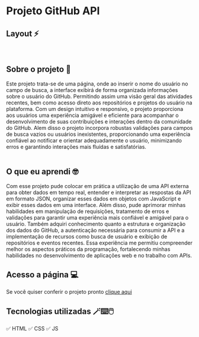 # Projeto GitHub API

## Layout ⚡

<br>

<img src="./src/image/gif-projeto.gif" alt="">


## Sobre o projeto 🚀

Este projeto trata-se de uma página, onde ao inserir o nome do usuário no campo de busca, a interface exibirá de forma organizada informações sobre o usuário do GitHub. Permitindo assim uma visão geral das atividades recentes, bem como acesso direto aos repositórios e projetos do usuário na plataforma. Com um design intuitivo e responsivo, o projeto proporciona aos usuários uma experiência amigável e eficiente para acompanhar o desenvolvimento de suas contribuições e interações dentro da comunidade do GitHub.
Alem disso o projeto incorpora robustas validações para campos de busca vazios ou usuários inexistentes, proporcionando uma experiência confiável ao notificar e orientar adequadamente o usuário, minimizando erros e garantindo interações mais fluídas e satisfatórias.
<br>
<br>

## O que eu aprendi 🤓

Com esse projeto pude colocar em prática a utilização de uma API externa para obter dados em tempo real, entender e interpretar as respostas da API em formato JSON, organizar esses dados em objetos com JavaScript e exibir esses dados em uma interface. Além disso, pude aprimorar minhas habilidades em manipulação de requisições, tratamento de erros e validações para garantir uma experiência mais confiável e amigável para o usuário. Também adquiri conhecimento quanto a estrutura e organização dos dados do GitHub, a autenticação necessária para consumir a API e a implementação de recursos como busca de usuário e exibição de repositórios e eventos recentes. Essa experiência me permitiu compreender melhor os aspectos práticos da programação, fortalecendo minhas habilidades no desenvolvimento de aplicações web e no trabalho com APIs.


## Acesso a página 💻

Se você quiser conferir o projeto pronto [clique aqui ](https://claricassia.github.io/Projeto-Github-API/)

## Tecnologias utilizadas 🪄⌨️🖱️

 ✅ HTML 
 ✅ CSS 
 ✅ JS







